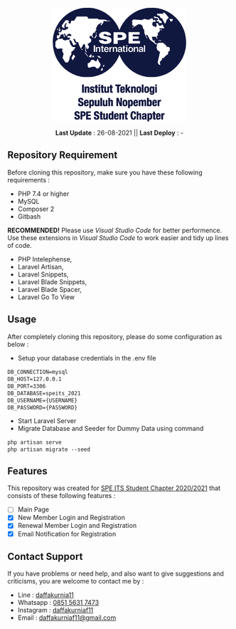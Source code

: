 <p align="center"><a href="https://speitssc.org/" target="_blank"><img src="./public/img/logo.png" width="300"></a></p>
<p align="center">
<strong>Last Update</strong> : 26-08-2021 ||
<strong>Last Deploy</strong> : -
</p>

## Repository Requirement

Before cloning this repository, make sure you have these following requirements :

-   PHP 7.4 or higher
-   MySQL
-   Composer 2
-   Gitbash

<strong>RECOMMENDED!</strong> Please use <em>Visual Studio Code</em> for better performence.
Use these extensions in <em>Visual Studio Code</em> to work easier and tidy up lines of code.

-   PHP Intelephense,
-   Laravel Artisan,
-   Laravel Snippets,
-   Laravel Blade Snippets,
-   Laravel Blade Spacer,
-   Laravel Go To View

## Usage

After completely cloning this repository, please do some configuration as below :

-   Setup your database credentials in the .env file

```
DB_CONNECTION=mysql
DB_HOST=127.0.0.1
DB_PORT=3306
DB_DATABASE=speits_2021
DB_USERNAME={USERNAME}
DB_PASSWORD={PASSWORD}
```

-   Start Laravel Server
-   Migrate Database and Seeder for Dummy Data using command

```
php artisan serve
php artisan migrate --seed
```

## Features

This repository was created for <a href="https://speitssc.org/" target="_blank">SPE ITS Student Chapter 2020/2021</a> that consists of these following features :

-   [ ] Main Page
-   [x] New Member Login and Registration
-   [x] Renewal Member Login and Registration
-   [x] Email Notification for Registration

## Contact Support

If you have problems or need help, and also want to give suggestions and criticisms, you are welcome to contact me by :

-   Line : <a href="http://line.me/ti/p/~daffakurnia11">daffakurnia11</a>
-   Whatsapp : <a href="https://wa.me/6285156317473">0851 5631 7473</a>
-   Instagram : <a href="https://www.instagram.com/daffakurniaf11/">daffakurniaf11</a>
-   Email : <a href="mailto:daffakurniaf11@gmail.com">daffakurniaf11@gmail.com</a>
